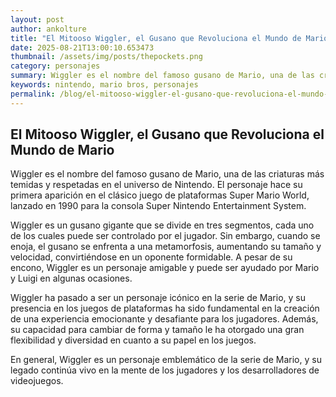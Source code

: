 ```yaml
--- 
layout: post 
author: ankolture 
title: "El Mitooso Wiggler, el Gusano que Revoluciona el Mundo de Mario"
date: 2025-08-21T13:00:10.653473 
thumbnail: /assets/img/posts/thepockets.png
category: personajes 
summary: Wiggler es el nombre del famoso gusano de Mario, una de las criaturas más temidas y respetadas en el universo de Nintendo. El personaje hace su primer...
keywords: nintendo, mario bros, personajes 
permalink: /blog/el-mitooso-wiggler-el-gusano-que-revoluciona-el-mundo-de-mario/ 
--- 
```


## El Mitooso Wiggler, el Gusano que Revoluciona el Mundo de Mario

Wiggler es el nombre del famoso gusano de Mario, una de las criaturas más temidas y respetadas en el universo de Nintendo. El personaje hace su primera aparición en el clásico juego de plataformas Super Mario World, lanzado en 1990 para la consola Super Nintendo Entertainment System.

Wiggler es un gusano gigante que se divide en tres segmentos, cada uno de los cuales puede ser controlado por el jugador. Sin embargo, cuando se enoja, el gusano se enfrenta a una metamorfosis, aumentando su tamaño y velocidad, convirtiéndose en un oponente formidable. A pesar de su encono, Wiggler es un personaje amigable y puede ser ayudado por Mario y Luigi en algunas ocasiones.

Wiggler ha pasado a ser un personaje icónico en la serie de Mario, y su presencia en los juegos de plataformas ha sido fundamental en la creación de una experiencia emocionante y desafiante para los jugadores. Además, su capacidad para cambiar de forma y tamaño le ha otorgado una gran flexibilidad y diversidad en cuanto a su papel en los juegos.

En general, Wiggler es un personaje emblemático de la serie de Mario, y su legado continúa vivo en la mente de los jugadores y los desarrolladores de videojuegos.
